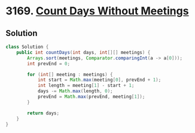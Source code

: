 # 3169. [Count Days Without Meetings](https://leetcode.com/problems/count-days-without-meetings/description/?envType=daily-question&envId=2025-03-24)

## Solution

```java
class Solution {
    public int countDays(int days, int[][] meetings) {
        Arrays.sort(meetings, Comparator.comparingInt(a -> a[0]));
        int prevEnd = 0;

        for (int[] meeting : meetings) {
            int start = Math.max(meeting[0], prevEnd + 1);
            int length = meeting[1] - start + 1;
            days -= Math.max(length, 0);
            prevEnd = Math.max(prevEnd, meeting[1]);
        }

        return days;
    }
}
```
